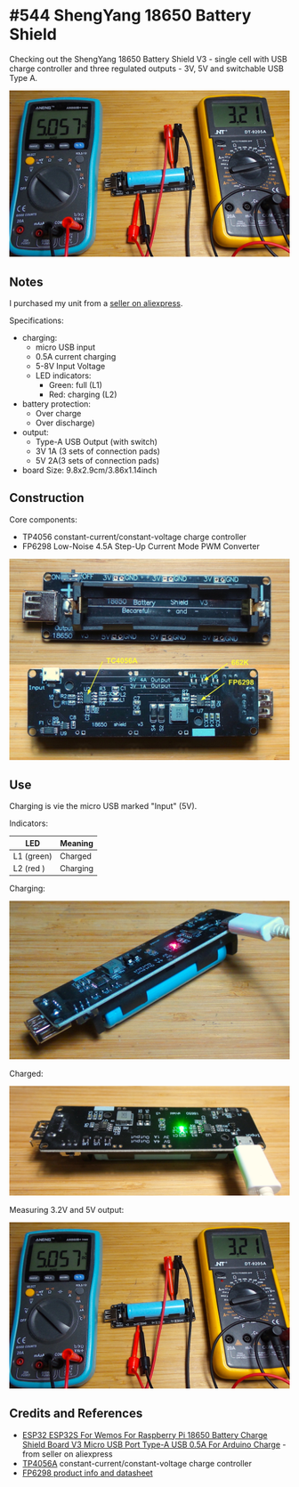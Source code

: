 # #544 ShengYang 18650 Battery Shield

Checking out the ShengYang 18650 Battery Shield V3 - single cell with USB charge controller and three regulated outputs - 3V, 5V and switchable USB Type A.

![Build](./assets/ShengYang18650BatteryShield_build.jpg?raw=true)

## Notes

I purchased my unit from a [seller on aliexpress](https://www.aliexpress.com/item/32986331265.html).

Specifications:

* charging:
  - micro USB input
  - 0.5A current charging
  - 5-8V Input Voltage
  - LED indicators:
    - Green: full (L1)
    - Red: charging (L2)
* battery protection:
  - Over charge
  - Over discharge)
* output:
  - Type-A USB Output (with switch)
  - 3V 1A (3 sets of connection pads)
  - 5V 2A(3 sets of connection pads)
* board Size: 9.8x2.9cm/3.86x1.14inch

## Construction

Core components:

* TP4056 constant-current/constant-voltage charge controller
* FP6298 Low-Noise 4.5A Step-Up Current Mode PWM Converter

![module_construction](./assets/module_construction.jpg?raw=true)

## Use

Charging is vie the micro USB marked "Input" (5V).

Indicators:

| LED        | Meaning |
|------------|---------|
| L1 (green) | Charged |
| L2 (red )  | Charging |

Charging:

![charging](./assets/charging.jpg?raw=true)

Charged:

![charged](./assets/charged.jpg?raw=true)

Measuring 3.2V and 5V output:

![ShengYang18650BatteryShield_build](./assets/ShengYang18650BatteryShield_build.jpg?raw=true)

## Credits and References

* [ESP32 ESP32S For Wemos For Raspberry Pi 18650 Battery Charge Shield Board V3 Micro USB Port Type-A USB 0.5A For Arduino Charge](https://www.aliexpress.com/item/32986331265.html) - from seller on aliexpress
* [TP4056A](http://www.tpwic.com/index.php?m=content&c=index&a=show&catid=173&id=52) constant-current/constant-voltage charge controller
* [FP6298 product info and datasheet](http://www.feeling-tech.com.tw/km-master/front/bin/ptdetail.phtml?Part=PA-30)
